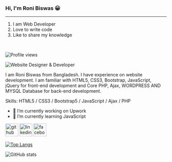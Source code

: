### Hi, I'm Roni Biswas 😀
<hr>

1. I am Web Developer
2. Love to write code
3. Like to share my knowledge

<br>

![Profile views](https://gpvc.arturio.dev/roni-biswas) 


![Website Designer & Developer](https://scontent.fdac90-1.fna.fbcdn.net/v/t39.30808-6/278479724_340830718028370_2799834971647531293_n.jpg?stp=dst-jpg_p180x540&_nc_cat=105&ccb=1-5&_nc_sid=e3f864&_nc_ohc=Ys4chkOr4EIAX-pvUg5&_nc_ht=scontent.fdac90-1.fna&oh=00_AT-_V_1eKyRYFO5IlBlDjeg__1IoV4dw1p9bjkweGLmtqA&oe=625DCBF5)

I am Roni Biswas from Bangladesh. I have experience on website development. I am familiar with HTML5, CSS3, Bootstrap, JavaScript, jQuery for front-end development and Core PHP, Ajax, WORDPRESS AND MYSQL Database for back-end development.

Skills: HTML5 / CSS3 / Bootstrap5 / JavaScript / Ajax / PHP

- 🔭 I’m currently working on Upwork 
- 🌱 I’m currently learning JavaScript 


[<img src='https://cdn.jsdelivr.net/npm/simple-icons@3.0.1/icons/github.svg' alt='github' height='40'>](https://github.com/roni-biswas)  [<img src='https://cdn.jsdelivr.net/npm/simple-icons@3.0.1/icons/linkedin.svg' alt='linkedin' height='40'>](https://www.linkedin.com/in/designdevroni/)  [<img src='https://cdn.jsdelivr.net/npm/simple-icons@3.0.1/icons/facebook.svg' alt='facebook' height='40'>](https://www.facebook.com/roni.biswas.48)  

[![Top Langs](https://github-readme-stats.vercel.app/api/top-langs/?username=roni-biswas)](https://github.com/anuraghazra/github-readme-stats)

![GitHub stats](https://github-readme-stats.vercel.app/api?username=roni-biswas&show_icons=true)   
